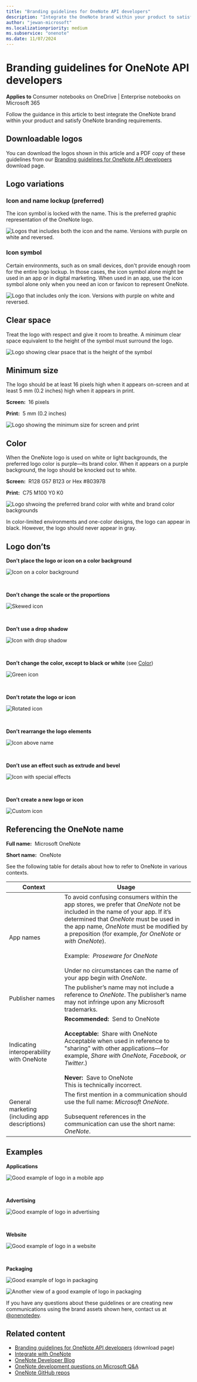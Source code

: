 ```yaml
---
title: "Branding guidelines for OneNote API developers"
description: "Integrate the OneNote brand within your product to satisfy branding requirements. Includes guidance for logos, size, color, and referencing the OneNote name."
author: "jewan-microsoft"
ms.localizationpriority: medium
ms.subservice: "onenote"
ms.date: 11/07/2024
---
```


# Branding guidelines for OneNote API developers
 
**Applies to** Consumer notebooks on OneDrive | Enterprise notebooks on Microsoft 365

Follow the guidance in this article to best integrate the OneNote brand within your product and satisfy OneNote branding requirements.

<a name="download-logos"></a>

## Downloadable logos

You can download the logos shown in this article and a PDF copy of these guidelines from our [Branding guidelines for OneNote API developers](https://www.microsoft.com/download/details.aspx?id=42977) download page.

<a name="variations"></a>

## Logo variations

### Icon and name lockup (preferred) 

The icon symbol is locked with the name. This is the preferred graphic representation of the OneNote logo.

![Logos that includes both the icon and the name. Versions with purple on white and reversed.](images/onenotelogobgs.png)

### Icon symbol 

Certain environments, such as on small devices, don't provide enough room for the entire logo lockup. In those cases, the icon symbol alone might be used in an app or in digital marketing. When used in an app, use the icon symbol alone only when you need an icon or favicon to represent OneNote.

![Logo that includes only the icon.  Versions with purple on white and reversed.](images/onenotelogoicon.png)

<a name="spacing"></a>

## Clear space 

Treat the logo with respect and give it room to breathe. A minimum clear space equivalent to the height of the symbol must surround the logo.

![Logo showing clear psace that is the height of the symbol](images/onenotelogoclearspace.png)


<a name="size"></a>

## Minimum size 

The logo should be at least 16 pixels high when it appears on-screen and at least 5 mm (0.2 inches) high when it appears in print.

**Screen:**&nbsp;&nbsp;16 pixels
 
**Print:**&nbsp;&nbsp;5 mm (0.2 inches) 

![Logo showing the minimum size for screen and print](images/onenotelogominsize.png)


<a name="color"></a>

## Color

When the OneNote logo is used on white or light backgrounds, the preferred logo color is purple&mdash;its brand color. When it appears on a purple background, the logo should be knocked out to white.

**Screen:**&nbsp;&nbsp;R128 G57 B123 or Hex #80397B

**Print:**&nbsp;&nbsp;C75 M100 Y0 K0 

  ![Logo shwoing the preferred brand color with white and brand color backgrounds](images/onenotelogobgs.png)
 
In color-limited environments and one-color designs, the logo can appear in black. However, the logo should never appear in gray.
<!--or white?-->

<a name="do-nots"></a>

## Logo don’ts

**Don’t place the logo or icon on a color background** 

![Icon on a color background](images/onenotelogodonts1.png)

<br/>

**Don’t change the scale or the proportions**

![Skewed icon](images/onenotelogodonts2.png)

<br/>

**Don’t use a drop shadow**

![Icon with drop shadow](images/onenotelogodonts3.png)

<br/>

**Don’t change the color, except to black or white** (see [Color](#color))

![Green icon](images/onenotelogodonts4.png) 

<br/>

**Don’t rotate the logo or icon**   

![Rotated icon](images/onenotelogodonts5.png)

<br/>

**Don’t rearrange the logo elements** 

![Icon above name](images/onenotelogodonts6.png)

<br/>

**Don’t use an effect such as extrude and bevel**  

![Icon with special effects](images/onenotelogodonts7.png)

<br/>

**Don’t create a new logo or icon**

![Custom icon](images/onenotelogodonts8.png)

 
<a name="name"></a>

## Referencing the OneNote name

**Full name:**&nbsp;&nbsp;Microsoft OneNote 

**Short name:**&nbsp;&nbsp;OneNote
 
See the following table for details about how to refer to OneNote in various contexts.

| Context | Usage |
|------|------|
| App names | To avoid confusing consumers within the app stores, we prefer that *OneNote* not be included in the name of your app. If it’s determined that *OneNote* must be used in the app name, *OneNote* must be modified by a preposition (for example, *for OneNote* or *with OneNote*).<br/><br/>Example:&nbsp;&nbsp;*Proseware for OneNote*<br/><br/>Under no circumstances can the name of your app begin with *OneNote*.
| Publisher names | The publisher’s name may not include a reference to *OneNote*. The publisher’s name may not infringe upon any Microsoft trademarks. |
| Indicating interoperability with OneNote | **Recommended:**&nbsp;&nbsp;Send to OneNote<br/><br/>**Acceptable:**&nbsp;&nbsp;Share with OneNote<br/>Acceptable when used in reference to "sharing" with other applications—for example, *Share with OneNote, Facebook, or Twitter.*)<br/><br/>**Never:**&nbsp;&nbsp;Save to OneNote<br/>This is technically incorrect. |
| General marketing (including app descriptions) | The first mention in a communication should use the full name: *Microsoft OneNote*.<br /><br />Subsequent references in the communication can use the short name: *OneNote*.
 
<a name="examples"></a>

## Examples

**Applications**

![Good example of logo in a mobile app](images/onenoteusageapps.png)

<br/>

**Advertising**

![Good example of logo in advertising](images/onenoteusageadvertising.jpg)

<br/>

**Website**

![Good example of logo in a website](images/onenoteusagewebsite.png)

<br/>

**Packaging**

![Good example of logo in packaging](images/onenoteusagepackaging1.png)

![Another view of a good example of logo in packaging](images/onenoteusagepackaging2.png)


If you have any questions about these guidelines or are creating new communications using the brand assets shown here, contact us at [@onenotedev](https://twitter.com/onenotedev).

## Related content

- [Branding guidelines for OneNote API developers](https://www.microsoft.com/download/details.aspx?id=42977) (download page)
- [Integrate with OneNote](integrate-with-onenote.md)
- [OneNote Developer Blog](https://go.microsoft.com/fwlink/?LinkID=390183)
- [OneNote development questions on Microsoft Q&A](/answers/topics/microsoft-graph-notes.html)
- [OneNote GitHub repos](https://go.microsoft.com/fwlink/?LinkID=390178)
